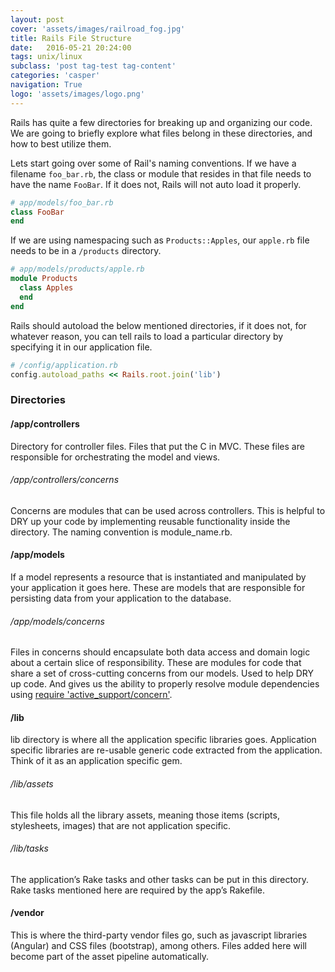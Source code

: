 ```yaml
---
layout: post
cover: 'assets/images/railroad_fog.jpg'
title: Rails File Structure
date:   2016-05-21 20:24:00
tags: unix/linux 
subclass: 'post tag-test tag-content'
categories: 'casper'
navigation: True
logo: 'assets/images/logo.png'
---
```


Rails has quite a few directories for breaking up and organizing our code. We are going to briefly explore what files belong in these directories, and how to best utilize them.

Lets start going over some of Rail's naming conventions. If we have a filename `foo_bar.rb`, the class or module that resides in that file needs to have the name `FooBar`. If it does not, Rails will not auto load it properly. 

````ruby
# app/models/foo_bar.rb
class FooBar
end
````
If we are using namespacing such as `Products::Apples`, our `apple.rb` file needs to be in a `/products` directory.

````ruby
# app/models/products/apple.rb
module Products
  class Apples
  end
end
````

Rails should autoload the below mentioned directories, if it does not, for whatever reason, you can tell rails to load a particular directory by specifying it in our application file.

````ruby
# /config/application.rb
config.autoload_paths << Rails.root.join('lib')
````

### Directories

#### /app/controllers

Directory for controller files. Files that put the C in MVC. These files are responsible for orchestrating the model and views. 

###### /app/controllers/concerns

Concerns are modules that can be used across controllers. This is helpful to DRY up your code by implementing reusable functionality inside the directory. The naming convention is module_name.rb.

#### /app/models

If a model represents a resource that is instantiated and manipulated by your application it goes here. These are models that are responsible for persisting data from your application to the database.

###### /app/models/concerns

Files in concerns should encapsulate both data access and domain logic about a certain slice of responsibility. These are modules for code that share a set of cross-cutting concerns from our models. Used to help DRY up code. And gives us the ability to properly resolve module dependencies using [require 'active_support/concern'](http://api.rubyonrails.org/classes/ActiveSupport/Concern.html).

#### /lib

lib directory is where all the application specific libraries goes. Application specific libraries are re-usable generic code extracted from the application. Think of it as an application specific gem.

###### /lib/assets

This file holds all the library assets, meaning those items (scripts, stylesheets, images) that are not application specific.

###### /lib/tasks

The application’s Rake tasks and other tasks can be put in this directory. Rake tasks mentioned here are required by the app’s Rakefile.

#### /vendor 

This is where the third-party vendor files go, such as javascript libraries (Angular) and CSS files (bootstrap), among others. Files added here will become part of the asset pipeline automatically.


